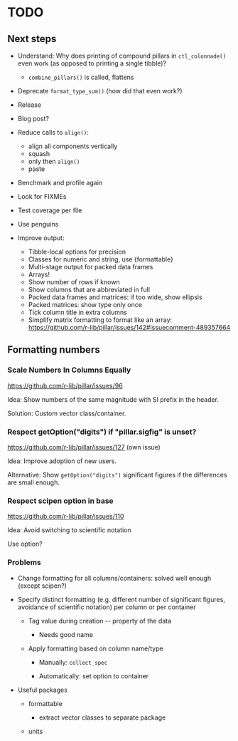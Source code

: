 # TODO

## Next steps

- Understand: Why does printing of compound pillars in `ctl_colonnade()` even work (as opposed to printing a single tibble)?
    - `combine_pillars()` is called, flattens
- Deprecate `format_type_sum()` (how did that even work?)
- Release
- Blog post?

- Reduce calls to `align()`: 
    - align all components vertically
    - squash
    - only then `align()`
    - paste
- Benchmark and profile again
- Look for FIXMEs
- Test coverage per file
- Use penguins
- Improve output:
    - Tibble-local options for precision
    - Classes for numeric and string, use {formattable}
    - Multi-stage output for packed data frames
    - Arrays!
    - Show number of rows if known
    - Show columns that are abbreviated in full
    - Packed data frames and matrices: if too wide, show ellipsis
    - Packed matrices: show type only once
    - Tick column title in extra columns
    - Simplify matrix formatting to format like an array: https://github.com/r-lib/pillar/issues/142#issuecomment-489357664

## Formatting numbers

### Scale Numbers In Columns Equally

https://github.com/r-lib/pillar/issues/96

Idea: Show numbers of the same magnitude with SI prefix in the header.

Solution: Custom vector class/container.

### Respect getOption("digits") if "pillar.sigfig" is unset?

https://github.com/r-lib/pillar/issues/127 (own issue)

Idea: Improve adoption of new users.

Alternative: Show `getOption("digits")` significant figures if the differences are small enough.

### Respect scipen option in base

https://github.com/r-lib/pillar/issues/110

Idea: Avoid switching to scientific notation

Use option?


### Problems

- Change formatting for all columns/containers: solved well enough (except scipen?)

- Specify distinct formatting (e.g. different number of significant figures, avoidance of scientific notation) per column or per container

    - Tag value during creation -- property of the data

        - Needs good name

    - Apply formatting based on column name/type

        - Manually: `collect_spec`

        - Automatically: set option to container

- Useful packages

    - formattable
    
        - extract vector classes to separate package
    
    - units
